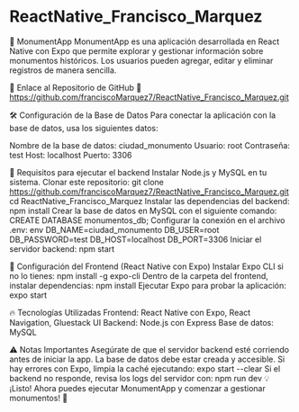 # ReactNative_Francisco_Marquez
📌 MonumentApp
MonumentApp es una aplicación desarrollada en React Native con Expo que permite explorar y gestionar información sobre monumentos históricos. Los usuarios pueden agregar, editar y eliminar registros de manera sencilla.

🚀 Enlace al Repositorio de GitHub
🔗 https://github.com/franciscoMarquez7/ReactNative_Francisco_Marquez.git

🛠 Configuración de la Base de Datos
Para conectar la aplicación con la base de datos, usa los siguientes datos:

Nombre de la base de datos: ciudad_monumento
Usuario: root
Contraseña: test
Host: localhost
Puerto: 3306

📌 Requisitos para ejecutar el backend
Instalar Node.js y MySQL en tu sistema.
Clonar este repositorio:
git clone https://github.com/franciscoMarquez7/ReactNative_Francisco_Marquez.git
cd ReactNative_Francisco_Marquez
Instalar las dependencias del backend:
npm install
Crear la base de datos en MySQL con el siguiente comando:
CREATE DATABASE monumentos_db;
Configurar la conexión en el archivo .env:
env
DB_NAME=ciudad_monumento
DB_USER=root
DB_PASSWORD=test
DB_HOST=localhost
DB_PORT=3306
Iniciar el servidor backend:
npm start

📱 Configuración del Frontend (React Native con Expo)
Instalar Expo CLI si no lo tienes:
npm install -g expo-cli
Dentro de la carpeta del frontend, instalar dependencias:
npm install
Ejecutar Expo para probar la aplicación:
expo start

🔥 Tecnologías Utilizadas
Frontend: React Native con Expo, React Navigation, Gluestack UI
Backend: Node.js con Express
Base de datos: MySQL

⚠️ Notas Importantes
Asegúrate de que el servidor backend esté corriendo antes de iniciar la app.
La base de datos debe estar creada y accesible.
Si hay errores con Expo, limpia la caché ejecutando:
expo start --clear
Si el backend no responde, revisa los logs del servidor con:
npm run dev
💡 ¡Listo! Ahora puedes ejecutar MonumentApp y comenzar a gestionar monumentos! 🚀
